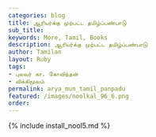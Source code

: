 ```yaml
---
categories: blog
title: ஆரியர்க்கு முற்பட்ட தமிழ்ப்பண்பாடு
sub_title: 
keywords: More, Tamil, Books
description: ஆரியர்க்கு முற்பட்ட தமிழ்ப்பண்பாடு
author: Tamilan
layout: Ruby
tags:
- புலவர் கா. கோவிந்தன்
- விக்கிமூலம்
permalink: arya_mun_tamil_panpadu
featured: /images/noolkal_96_6.png
order: 
---
```

{% include install_nool5.md %}